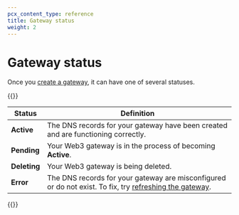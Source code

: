 ```yaml
---
pcx_content_type: reference
title: Gateway status
weight: 2
---
```


# Gateway status

Once you [create a gateway](/web3/how-to/manage-gateways/#create-a-gateway), it can have one of several statuses.

{{<table-wrap>}}

| Status       | Definition                                                                                                                                                 |
| ------------ | ---------------------------------------------------------------------------------------------------------------------------------------------------------- |
| **Active**   | The DNS records for your gateway have been created and are functioning correctly.                                                                          |
| **Pending**  | Your Web3 gateway is in the process of becoming **Active**.                                                                                                |
| **Deleting** | Your Web3 gateway is being deleted.                                                                                                                        |
| **Error**    | The DNS records for your gateway are misconfigured or do not exist. To fix, try [refreshing the gateway](/web3/how-to/manage-gateways/#refresh-a-gateway). |

{{</table-wrap>}}
